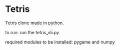 # Tetris

Tetris clone made in python.

to run: run the tetris_v5.py

required modules to be installed: pygame and numpy
